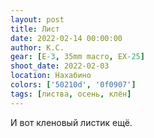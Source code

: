 ```yaml
---
layout: post
title: Лист
date: 2022-02-14 00:00:00
author: К.С.
gear: [E-3, 35mm macro, EX-25]
shoot_date: 2022-02-03
location: Нахабино
colors: ['50210d', '0f0907']
tags: [листва, осень, клён]
---
```

И вот кленовый листик ещё.
